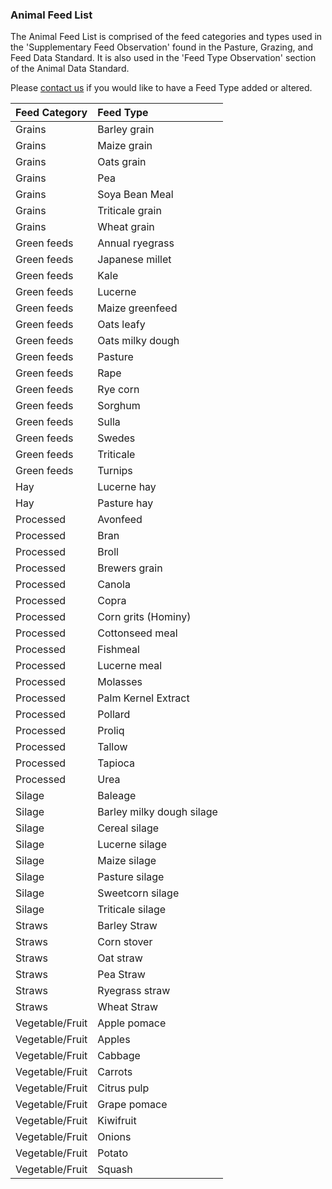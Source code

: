 ### Animal Feed List

The Animal Feed List is comprised of the feed categories and types used in the 'Supplementary Feed Observation' found in the Pasture, Grazing, and Feed Data Standard. It is also used in the 'Feed Type Observation' section of the Animal Data Standard. 

Please [contact us](http://www.farmdatastandards.org.nz/contact/) if you would like to have a Feed Type added or altered.

Feed Category | Feed Type
:------------ | :--------
Grains | Barley grain
Grains | Maize grain
Grains | Oats grain
Grains | Pea
Grains | Soya Bean Meal
Grains | Triticale grain
Grains | Wheat grain
Green feeds | Annual ryegrass
Green feeds | Japanese millet
Green feeds | Kale
Green feeds | Lucerne
Green feeds | Maize greenfeed
Green feeds | Oats leafy
Green feeds | Oats milky dough
Green feeds | Pasture
Green feeds | Rape
Green feeds | Rye corn
Green feeds | Sorghum
Green feeds | Sulla
Green feeds | Swedes
Green feeds | Triticale
Green feeds | Turnips
Hay | Lucerne hay
Hay | Pasture hay
Processed | Avonfeed
Processed | Bran
Processed | Broll
Processed | Brewers grain
Processed | Canola
Processed | Copra
Processed | Corn grits (Hominy)
Processed | Cottonseed meal
Processed | Fishmeal
Processed | Lucerne meal
Processed | Molasses
Processed | Palm Kernel Extract
Processed | Pollard
Processed | Proliq
Processed | Tallow
Processed | Tapioca
Processed | Urea
Silage | Baleage
Silage | Barley milky dough silage
Silage | Cereal silage
Silage | Lucerne silage
Silage | Maize silage
Silage | Pasture silage
Silage | Sweetcorn silage
Silage | Triticale silage
Straws | Barley Straw
Straws | Corn stover
Straws | Oat straw
Straws | Pea Straw
Straws | Ryegrass straw
Straws | Wheat Straw
Vegetable/Fruit | Apple pomace
Vegetable/Fruit | Apples
Vegetable/Fruit | Cabbage
Vegetable/Fruit | Carrots
Vegetable/Fruit | Citrus pulp
Vegetable/Fruit | Grape pomace
Vegetable/Fruit | Kiwifruit
Vegetable/Fruit | Onions
Vegetable/Fruit | Potato
Vegetable/Fruit | Squash
